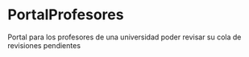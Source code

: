 # PortalProfesores
Portal para los profesores de una universidad poder revisar su cola de revisiones pendientes
